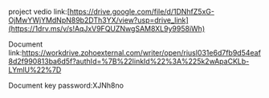 project vedio link:[https://drive.google.com/file/d/1DNhfZ5xG-OjMwYWjYMdNpN89b2DTh3YX/view?usp=drive_link](https://1drv.ms/v/s!AqJxV9FQUZNwgSAM8XL9y9958iWh)

Document link:https://workdrive.zohoexternal.com/writer/open/riusl031e6d7fb9d54eaf8d2f990813ba6d5f?authId=%7B%22linkId%22%3A%225k2wApaCKLb-LYmlU%22%7D

Document key password:XJNh8no
